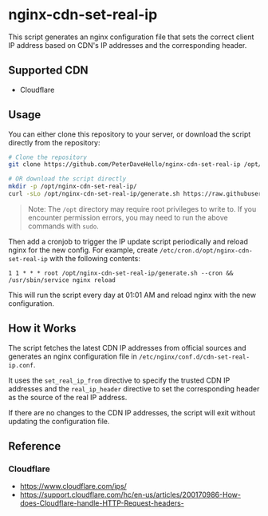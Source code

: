 # nginx-cdn-set-real-ip

This script generates an nginx configuration file that sets the correct client IP address based on CDN's IP addresses and the corresponding header.

## Supported CDN

- Cloudflare

## Usage

You can either clone this repository to your server, or download the script directly from the repository:

```sh
# Clone the repository
git clone https://github.com/PeterDaveHello/nginx-cdn-set-real-ip /opt/nginx-cdn-set-real-ip

# OR download the script directly
mkdir -p /opt/nginx-cdn-set-real-ip/
curl -sLo /opt/nginx-cdn-set-real-ip/generate.sh https://raw.githubusercontent.com/PeterDaveHello/nginx-cdn-set-real-ip/master/generate.sh
```

> Note: The `/opt` directory may require root privileges to write to. If you encounter permission errors, you may need to run the above commands with `sudo`.

Then add a cronjob to trigger the IP update script periodically and reload nginx for the new config. For example, create `/etc/cron.d/opt/nginx-cdn-set-real-ip` with the following contents:

```cron
1 1 * * * root /opt/nginx-cdn-set-real-ip/generate.sh --cron && /usr/sbin/service nginx reload
```

This will run the script every day at 01:01 AM and reload nginx with the new configuration.

## How it Works

The script fetches the latest CDN IP addresses from official sources and generates an nginx configuration file in `/etc/nginx/conf.d/cdn-set-real-ip.conf`.

It uses the `set_real_ip_from` directive to specify the trusted CDN IP addresses and the `real_ip_header` directive to set the corresponding header as the source of the real IP address.

If there are no changes to the CDN IP addresses, the script will exit without updating the configuration file.

## Reference

### Cloudflare

- <https://www.cloudflare.com/ips/>
- <https://support.cloudflare.com/hc/en-us/articles/200170986-How-does-Cloudflare-handle-HTTP-Request-headers->
